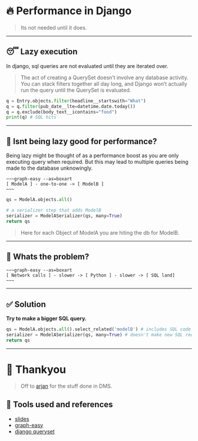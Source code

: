 # 🔥 Performance in Django

> Its not needed until it does.

---

## 😴 Lazy execution

In django, sql queries are not evaluated until they are iterated over.

> The act of creating a QuerySet doesn’t involve any database activity. You can stack filters together all day long, and Django won’t actually run the query until the QuerySet is evaluated.

```python
q = Entry.objects.filter(headline__startswith="What")
q = q.filter(pub_date__lte=datetime.date.today())
q = q.exclude(body_text__icontains="food")
print(q) # SQL hits
```

---

## 🤔 Isnt being lazy good for performance?

Being lazy might be thought of as a performance boost as you are only executing query when required. But this may lead
to multiple queries being made to the database unknowingly.

```
~~~graph-easy --as=boxart
[ ModelA ] - one-to-one -> [ ModelB ]
~~~
```

```python
qs = ModelA.objects.all()

# a serializer step that adds ModelB
serializer = ModelASerializer(qs, many=True)
return qs
```

> Here for each Object of ModelA you are hiting the db for ModelB.

---

## 🤦 Whats the problem?

```
~~~graph-easy --as=boxart
[ Network calls ] - slower -> [ Python ] - slower -> [ SQL land]
~~~
```

---

## ✅ Solution

**Try to make a bigger SQL query.**

```python
qs = ModelA.objects.all().select_related('modelB') # includes SQL code for ModelB
serializer = ModelASerializer(qs, many=True) # doesn't make new SQL request for getting ModelB
return qs

```

---

# 🤠 Thankyou

> Off to [arjan](https://github.com/arjansunar) for the stuff done in DMS.

## 🧰 Tools used and references

- [slides](https://maaslalani.com/slides/)
- [graph-easy](https://metacpan.org/pod/Graph::Easy)
- [django queryset](https://docs.djangoproject.com/en/3.2/topics/db/optimization/#understand-querysets)
